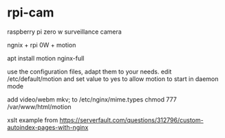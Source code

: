 # rpi-cam
raspberry pi zero w surveillance camera 


ngnix + rpi 0W + motion


apt install motion nginx-full

use the configuration files, adapt them to your needs.
edit /etc/default/motion and set value to yes to allow motion to start in daemon mode

add video/webm                            mkv; to /etc/nginx/mime.types
chmod 777 /var/www/html/motion

xslt example from https://serverfault.com/questions/312796/custom-autoindex-pages-with-nginx
